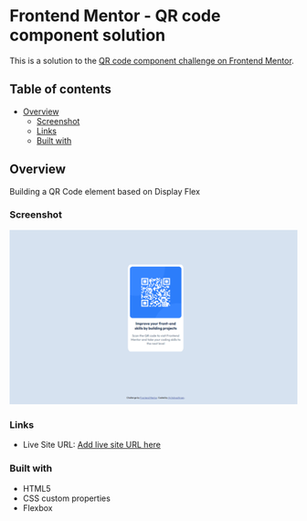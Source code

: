 # Frontend Mentor - QR code component solution

This is a solution to the [QR code component challenge on Frontend Mentor](https://www.frontendmentor.io/challenges/qr-code-component-iux_sIO_H).

## Table of contents

- [Overview](#overview)
  - [Screenshot](#screenshot)
  - [Links](#links)
  - [Built with](#built-with)

## Overview
Building a QR Code element based on Display Flex

### Screenshot

![](./images/solution.png)

### Links
- Live Site URL: [Add live site URL here](https://your-live-site-url.com)

### Built with

- HTML5
- CSS custom properties
- Flexbox